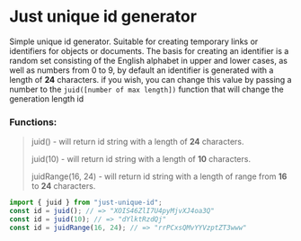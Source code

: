 ﻿# Just unique id generator

Simple unique id generator. Suitable for creating temporary links or identifiers for objects or documents. The basis for creating an identifier is a random set consisting of the English alphabet in upper and lower cases, as well as numbers from 0 to 9, by default an identifier is generated with a length of **24** characters. if you wish, you can change this value by passing a number to the `juid([number of max length])` function that will change the generation length id

### Functions:

> juid() - will return id string with a length of **24** characters.
> 
> juid(10) - will return id string with a length of **10** characters.
>
> juidRange(16, 24) - will return id string with a length of range from **16** to **24** characters.

```js
import { juid } from "just-unique-id";
const id = juid(); // => "XOIS46ZlI7U4pyMjvXJ4oa3Q"
const id = juid(10); // => "dYlktRzdQj"
const id = juidRange(16, 24); // => "rrPCxsQMvYYVzptZT3www"
```
